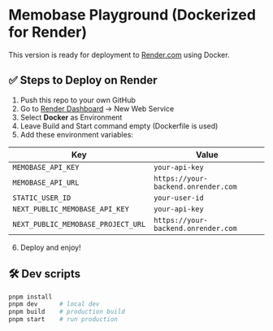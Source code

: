 # Memobase Playground (Dockerized for Render)

This version is ready for deployment to [Render.com](https://render.com) using Docker.

## ✅ Steps to Deploy on Render

1. Push this repo to your own GitHub
2. Go to [Render Dashboard](https://dashboard.render.com) → New Web Service
3. Select **Docker** as Environment
4. Leave Build and Start command empty (Dockerfile is used)
5. Add these environment variables:

| Key                             | Value                                                   |
|----------------------------------|-----------------------------------------------------------|
| `MEMOBASE_API_KEY`               | `your-api-key`                                            |
| `MEMOBASE_API_URL`               | `https://your-backend.onrender.com`                       |
| `STATIC_USER_ID`                 | `your-user-id`                                            |
| `NEXT_PUBLIC_MEMOBASE_API_KEY`   | `your-api-key`                                            |
| `NEXT_PUBLIC_MEMOBASE_PROJECT_URL` | `https://your-backend.onrender.com`                    |

6. Deploy and enjoy!

## 🛠 Dev scripts

```bash
pnpm install
pnpm dev      # local dev
pnpm build    # production build
pnpm start    # run production
```